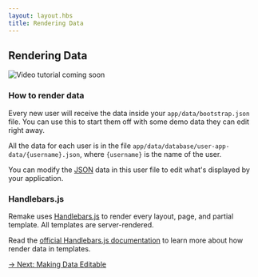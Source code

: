 ```yaml
---
layout: layout.hbs
title: Rendering Data
---
```


## Rendering Data

<img src="/static/images/video-coming-soon.png" alt="Video tutorial coming soon">

### How to render data

Every new user will receive the data inside your `app/data/bootstrap.json` file. You can use this to start them off with some demo data they can edit right away.

All the data for each user is in the file `app/data/database/user-app-data/{username}.json`, where `{username}` is the name of the user.

You can modify the [JSON](https://www.w3schools.com/whatis/whatis_json.asp) data in this user file to edit what's displayed by your application.

### Handlebars.js

Remake uses [Handlebars.js](https://handlebarsjs.com/) to render every layout, page, and partial template. All templates are server-rendered.

Read the [official Handlebars.js documentation](https://handlebarsjs.com/) to learn more about how render data in templates.

<div class="spacer--8"></div>

<a class="slanted-link" href="/making-data-editable/"><span>&rarr; Next: Making Data Editable</span></a>

